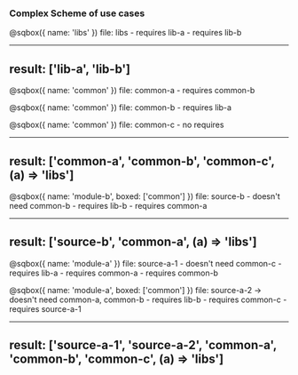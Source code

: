 ### Complex Scheme of use cases

@sqbox({ name: 'libs' })
file: libs
	- requires lib-a
	- requires lib-b

----
result: ['lib-a', 'lib-b']
----

@sqbox({ name: 'common' })
file: common-a
	- requires common-b

@sqbox({ name: 'common' })
file: common-b
	- requires lib-a

@sqbox({ name: 'common' })
file: common-c
	- no requires

----
result: ['common-a', 'common-b', 'common-c', (a) => 'libs']
----

@sqbox({ name: 'module-b', boxed: ['common'] })
file: source-b - doesn't need common-b
	- requires lib-b
	- requires common-a

----
result: ['source-b', 'common-a', (a) => 'libs']
----

@sqbox({ name: 'module-a' })
file: source-a-1 - doesn't need common-c
	- requires lib-a
	- requires common-a
	- requires common-b

@sqbox({ name: 'module-a', boxed: ['common'] })
file: source-a-2 -> doesn't need common-a, common-b
	- requires lib-b
	- requires common-c
	- requires source-a-1

----
result: ['source-a-1', 'source-a-2', 'common-a', 'common-b', 'common-c', (a) => 'libs']
----
